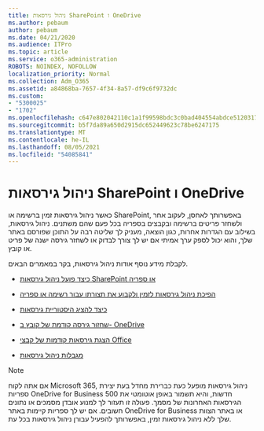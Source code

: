 ```yaml
---
title: ניהול גירסאות SharePoint ו OneDrive
ms.author: pebaum
author: pebaum
ms.date: 04/21/2020
ms.audience: ITPro
ms.topic: article
ms.service: o365-administration
ROBOTS: NOINDEX, NOFOLLOW
localization_priority: Normal
ms.collection: Adm_O365
ms.assetid: a84868ba-7657-4f34-8a57-df9c6f9732dc
ms.custom:
- "5300025"
- "1702"
ms.openlocfilehash: c647e802042110c1a1f99598bdc3c0bad404554abdce5120317fdbf00f7dca4d
ms.sourcegitcommit: b5f7da89a650d2915dc652449623c78be6247175
ms.translationtype: MT
ms.contentlocale: he-IL
ms.lasthandoff: 08/05/2021
ms.locfileid: "54085841"
---
```

# <a name="versioning-in-sharepoint-and-onedrive"></a>ניהול גירסאות SharePoint ו OneDrive 


כאשר ניהול גירסאות זמין ברשימה או SharePoint, באפשרותך לאחסן, לעקוב אחר ולשחזר פריטים ברשימה ובקבצים בספריה בכל פעם שהם משתנים. ניהול גירסאות, בשילוב עם הגדרות אחרות, כגון הוצאה, מעניק לך שליטה רבה על התוכן שפורסם באתר שלך, והוא יכול לספק ערך אמיתי אם יש לך צורך לבדוק או לשחזר גירסה ישנה של פריט או קובץ.

לקבלת מידע נוסף אודות ניהול גירסאות, בקר במאמרים הבאים.

- [כיצד פועל ניהול גירסאות SharePoint או ספריה](https://support.office.com/article/how-does-versioning-work-in-a-sharepoint-list-or-library-0f6cd105-974f-44a4-aadb-43ac5bdfd247)

- [הפיכת ניהול גירסאות לזמין ולקבוע את תצורתו עבור רשימה או ספריה](https://support.office.com/article/enable-and-configure-versioning-for-a-list-or-library-1555d642-23ee-446a-990a-bcab618c7a37?ocmsassetID=HA102772148&amp;CTT=3&amp;CorrelationId=52441bb1-a619-4375-89d5-19d28769890f)

- [כיצד להציג היסטוריית גירסאות](https://support.office.com/article/View-the-version-history-of-an-item-or-file-in-a-list-or-library-53262060-5092-424D-A50B-C798B0EC32B1)

- [שחזור גירסה קודמת של קובץ ב- OneDrive](https://support.office.com/article/restore-a-previous-version-of-a-file-in-onedrive-159cad6d-d76e-4981-88ef-de6e96c93893)

- [הצגת גירסאות קודמות של קבצי Office](https://support.office.com/article/view-previous-versions-of-office-files-5c1e076f-a9c9-41b8-8ace-f77b9642e2c2)

- [מגבלות ניהול גירסאות](https://docs.microsoft.com/office365/servicedescriptions/sharepoint-online-service-description/sharepoint-online-limits)

>[!Note] 
>אם אתה לקוח Microsoft 365, ניהול גירסאות מופעל כעת כברירת מחדל בעת יצירת ספריות OneDrive for Business חדשות, והיא תשמור באופן אוטומטי את 500 הגירסאות האחרונות של מסמך. פעולה זו תעזור לך למנוע אובדן מסמכים או נתונים חשובים. אם יש לך ספריות קיימות באתר OneDrive for Business או באתר הצוות שלך ללא ניהול גירסאות זמין, באפשרותך להפעיל עבורן ניהול גירסאות בכל עת.



